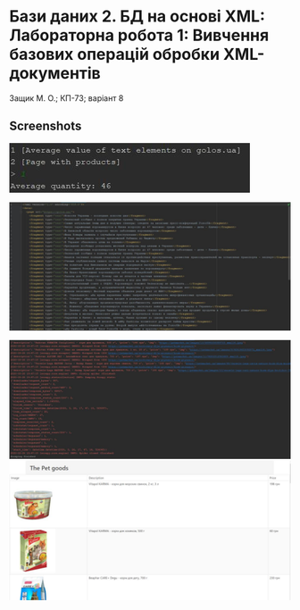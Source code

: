 # Бази даних 2. БД на основі XML: Лабораторна робота 1: Вивчення базових операцій обробки XML-документів

Защик М. О.; КП-73; варіант 8

## Screenshots

![lab](screenshots/avg.jpg)

![lab](screenshots/golos_xml.jpg)

![lab](screenshots/scrapping.jpg)
![lab](screenshots/table.jpg)

